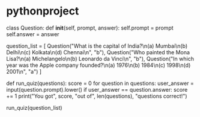 # pythonproject
class Question:
    def __init__(self, prompt, answer):
        self.prompt = prompt
        self.answer = answer

question_list = [
    Question("What is the capital of India?\n(a) Mumbai\n(b) Delhi\n(c) Kolkata\n(d) Chennai\n", "b"),
    Question("Who painted the Mona Lisa?\n(a) Michelangelo\n(b) Leonardo da Vinci\n", "b"),
    Question("In which year was the Apple company founded?\n(a) 1976\n(b) 1984\n(c) 1998\n(d) 2001\n", "a")
]

def run_quiz(questions):
    score = 0
    for question in questions:
        user_answer = input(question.prompt).lower()
        if user_answer == question.answer:
            score += 1
    print("You got", score, "out of", len(questions), "questions correct!")

run_quiz(question_list)
